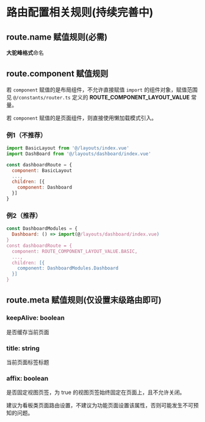 # 路由配置相关规则(持续完善中)

## route.name 赋值规则(必需)

**大驼峰格式**命名

## route.component 赋值规则

若 `component` 赋值的是布局组件，不允许直接赋值 `import` 的组件对象，赋值范围见 `@/constants/router.ts` 定义的 **ROUTE_COMPONENT_LAYOUT_VALUE** 常量。

若 `component` 赋值的是页面组件，则直接使用懒加载模式引入。

### 例1（不推荐）

```javascript
import BasicLayout from '@/layouts/index.vue'
import DashBoard from '@/layouts/dashboard/index.vue'

const dashboardRoute = {
  component: BasicLayout
  ...,
  children: [{
    component: Dashboard
  }]
}
```

### 例2（推荐）

```javascript
const DashboardModules = {
  Dashboard: () => import(@/layouts/dashboard/index.vue)
}
const dashboardRoute = {
  component: ROUTE_COMPONENT_LAYOUT_VALUE.BASIC,
  ...,
  children: [{
    component: DashboardModules.Dashboard
  }]
}
```

## route.meta 赋值规则(仅设置末级路由即可)

### keepAlive: boolean

是否缓存当前页面

### title: string

当前页面标签标题

### affix: boolean

是否固定视图页签，为 true 的视图页签始终固定在页面上，且不允许关闭。

建议为看板类页面路由设置，不建议为功能页面设置该属性，否则可能发生不可预知的问题。
